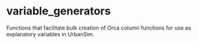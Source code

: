 # variable_generators

Functions that facilitate bulk creation of Orca column functions for use as explanatory variables in UrbanSim.
